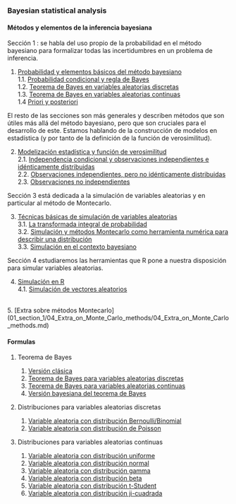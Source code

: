 ### Bayesian statistical analysis

#### Métodos y elementos de la inferencia bayesiana

Sección 1 : se habla del uso propio de la probabilidad en el método bayesiano para formalizar todas las incertidumbres en un problema de inferencia.

1. [Probabilidad y elementos básicos del método bayesiano](01_section_1/00_methods_and_elements/01_Probabilidad_y_elementos_basicos.md)  
   1.1. [Probabilidad condicional y regla de Bayes](01_section_1/00_methods_and_elements/02_Probabilidad_condicional_y_regla_de_Bayes.md)  
   1.2. [Teorema de Bayes en variables aleatorias discretas](01_section_1/00_Probability_and_basics_elements/03_Bayes_variables_aleatorias_discretas.md)  
   1.3. [Teorema de Bayes en variables aleatorias continuas](01_section_1/00_Probability_and_basics_elements/04_Bayes_variables_continuas.md)  
   1.4 [Priori y posteriori](01_section_1/00_Probability_and_basics_elements/05_priori_posteriori.md)  

El resto de las secciones son más generales y describen métodos que son útiles más allá del método bayesiano, pero que son cruciales para el desarrollo de este. Estamos hablando de la construcción de modelos en estadística (y por tanto de la definición de la función de verosimilitud).

2. [Modelización estadística y función de verosimilitud](01_section_1/01_Statistical_modeling_likelihood_function/01_Statical_modeling_likehood_function.md)  
   2.1. [Independencia condicional y observaciones independientes e idénticamente distribuidas](01_section_1/01_Statistical_modeling_likelihood_function/02_Conditional_Independence_and_Independent_Identically_Distributed_Observations.md)  
   2.2. [Observaciones independientes, pero no idénticamente distribuidas](01_section_1/01_Statistical_modeling_likelihood_function/03_Independent_Observations_not_Identically_distributed.md)  
   2.3. [Observaciones no independientes](01_section_1/01_Statistical_modeling_likelihood_function/04_Non_Independent_Observations.md)  

Sección 3 está dedicada a la simulación de variables aleatorias y en particular al método de Montecarlo. 

3. [Técnicas básicas de simulación de variables aleatorias](01_section_1/02_random_variable_simulation_techniques/01_random_variable_simulation_techniques.md)  
   3.1. [La transformada integral de probabilidad](01_section_1/02_random_variable_simulation_techniques/02_integral_probability_transform.md)  
   3.2. [Simulación y métodos Montecarlo como herramienta numérica para describir una distribución](01_section_1/02_random_variable_simulation_techniques/03_simulation_and_monte_carlo_methods.md)  
   3.3. [Simulación en el contexto bayesiano](01_section_1/02_random_variable_simulation_techniques/04_Simulation_in_the_Bayesian_context.md)  

Sección 4 estudiaremos las herramientas que R pone a nuestra disposición para simular variables aleatorias.

4. [Simulación en R](01_section_1/03_Simulation_in_R/01_Simulation_in_R.md)  
   4.1. [Simulación de vectores aleatorios](01_section_1/03_Simulation_in_R/02_Random_Vector_Simulation.md)  
<br>
5. [Extra sobre métodos Montecarlo](01_section_1/04_Extra_on_Monte_Carlo_methods/04_Extra_on_Monte_Carlo_methods.md)  

<br>

#### Formulas

1. Teorema de Bayes
   1. [Versión clásica](00_Form/01_Bayes_theorem.md#11-versi%C3%B3n-cl%C3%A1sica)
   2. [Teorema de Bayes para variables aleatorias discretas](00_Form/01_Bayes_theorem.md#12-teorema-de-bayes-para-variables-aleatorias-discretas)
   3. [Teorema de Bayes para variables aleatorias continuas](00_Form/01_Bayes_theorem.md#13-teorema-de-bayes-para-variables-aleatorias-continuas)
   4. [Versión bayesiana del teorema de Bayes](00_Form/01_Bayes_theorem.md#14-versi%C3%B3n-bayesiana-del-teorema-de-bayes)

2. Distribuciones para variables aleatorias discretas
   1. [Variable aleatoria con distribución Bernoulli/Binomial](00_Form/01_Bayes_theorem.md#21-variable-aleatoria-con-distribuci%C3%B3n-bernoullibinomial)
   2. [Variable aleatoria con distribución de Poisson](00_Form/01_Bayes_theorem.md#22-variable-aleatoria-con-distribuci%C3%B3n-de-poisson)

3. Distribuciones para variables aleatorias continuas 
   1. [Variable aleatoria con distribución uniforme](00_Form/01_Bayes_theorem.md#31-variable-aleatoria-con-distribuci%C3%B3n-uniforme)
   2. [Variable aleatoria con distribución normal](00_Form/01_Bayes_theorem.md#32-variable-aleatoria-con-distribuci%C3%B3n-normal)
   3. [Variable aleatoria con distribución gamma](00_Form/01_Bayes_theorem.md#33-variable-aleatoria-con-distribuci%C3%B3n-gamma)
   4. [Variable aleatoria con distribución beta](00_Form/01_Bayes_theorem.md#34-variable-aleatoria-con-distribuci%C3%B3n-beta)
   5. [Variable aleatoria con distribución t-Student](00_Form/01_Bayes_theorem.md#35-variable-aleatoria-con-distribuci%C3%B3n-ji-cuadrada)
   6. [Variable aleatoria con distribución ji-cuadrada](00_Form/01_Bayes_theorem.md#36-variable-aleatoria-con-distribuci%C3%B3n-t-student)

